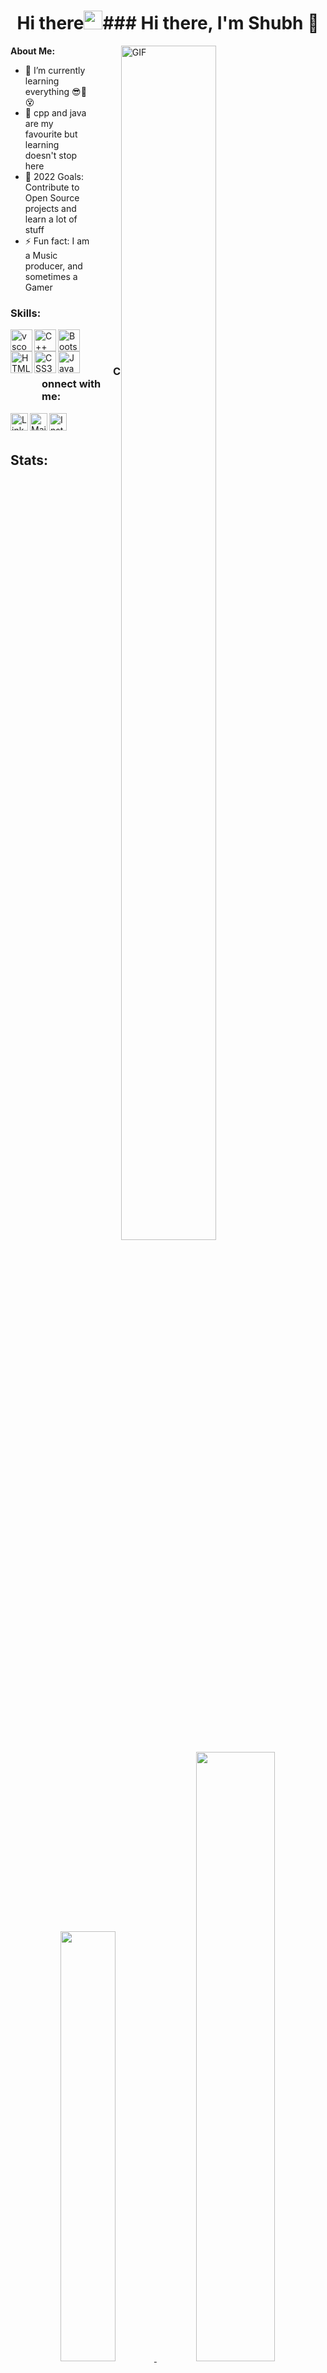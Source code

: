<h1 align="center">Hi there<img src="https://raw.githubusercontent.com/MartinHeinz/MartinHeinz/master/wave.gif" width="30px">### Hi there, I'm Shubh 👋 </h1>

<img align="right" alt="GIF" src="https://c.tenor.com/41I-iMyClCgAAAAd/programmer-programming.gif" width="55%" height="70%" style="margin:0 50px;"> 



<b> About Me: </b>
- 🌱 I’m currently learning everything 😎🤣😵
- 👯 cpp and java are my favourite but learning doesn't stop here 
- 🥅 2022 Goals: Contribute to Open Source projects and learn a lot of stuff
- ⚡ Fun fact: I am a Music producer, and sometimes a Gamer




<h3 align="left">Skills: </h3>

<img align="left" title="VScode" alt="vscode" height="35px" src="https://cdn.icon-icons.com/icons2/2107/PNG/512/file_type_vscode_icon_130084.png" />
<img align="left" title="C++" alt="C++" height="35px" src="https://upload.wikimedia.org/wikipedia/commons/thumb/1/18/ISO_C%2B%2B_Logo.svg/1822px-ISO_C%2B%2B_Logo.svg.png" />
<img align="left" title="java" alt="Bootstrap" width="35px" src="https://cdn.icon-icons.com/icons2/2108/PNG/512/java_icon_130901.png" />
<img align="left" title="HTML5" alt="HTML5" width="35px" src="https://image.flaticon.com/icons/png/512/1216/1216733.png" />
<img align="left" title="CSS3" alt="CSS3" width="35px" src="https://www.kindpng.com/picc/m/464-4640184_css3-png-download-css-icon-transparent-png.png" />
<img align="left" title="JavaScript" alt="JavaScript" height="35px" src="https://cdn.iconscout.com/icon/free/png-512/javascript-2752148-2284965.png" />



<br>
<br>
<h3 style="left: 50px; position:relative;">Connect with me:</h3> 

<a href="https://www.linkedin.com/in/shubh-sharma-312ba71b4/" target="_blank" ><img align="left" title="LinkedIn - Diksha Takyar" alt="LinkedIn" height="28px" src="https://image.flaticon.com/icons/png/512/174/174857.png" /></a>

<a href="mailto:mail.shubhsharma19@gmail.com"><img align="left" title="Mail - Shubh Sharma" alt="Mail" height="28px" src="https://image.flaticon.com/icons/png/512/281/281769.png" /></a>

<a href="https://www.instagram.com/sikkuuu" target="_blank" ><img align="left" title="Instagram - Shubh Sharma" alt="Instagram" height="28px" src="https://upload.wikimedia.org/wikipedia/commons/thumb/a/a5/Instagram_icon.png/1024px-Instagram_icon.png" /></a>

<br>
<br>

## Stats:



<p align="center">
<a href="https://github.com/dikshatakyar">
  
  <img  width="42%" src="https://github-readme-stats.vercel.app/api/top-langs/?username=shubh-sharma19&layout=compact&theme=radical&hide_border=true" />
  

<img   width="50%" src="https://github-readme-stats.vercel.app/api?username=shubh-sharma19&show_icons=true&hide_border=true&theme=radical" />
